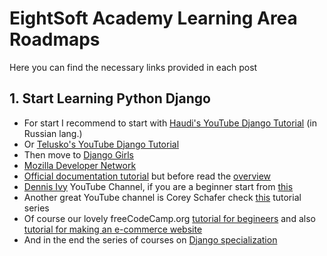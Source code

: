 # EightSoft Academy Learning Area Roadmaps

Here you can find the necessary links provided in each post

## 1. Start Learning Python Django 
- For start I recommend to start with [Haudi's YouTube Django Tutorial](https://youtu.be/w4nrT7emiVc) (in Russian lang.)
- Or [Telusko's YouTube Django Tutorial](https://www.youtube.com/watch?v=OTmQOjsl0eg)
- Then move to [Django Girls](https://tutorial.djangogirls.org/en/)
- [Mozilla Developer Network](https://developer.mozilla.org/en-US/docs/Learn/Server-side/Django)
- [Official documentation tutorial](https://docs.djangoproject.com/en/3.1/intro/tutorial01/) but before read the [overview](https://docs.djangoproject.com/en/3.1/intro/overview/)
- [Dennis Ivy](https://www.youtube.com/channel/UCTZRcDjjkVajGL6wd76UnGg) YouTube Channel, if you are a beginner start from [this](https://youtu.be/xv_bwpA_aEA)
- Another great YouTube channel is Corey Schafer check [this](https://youtu.be/UmljXZIypDc) tutorial series
- Of course our lovely freeCodeCamp.org [tutorial for begineers](https://www.youtube.com/watch?v=F5mRW0jo-U4) and also [tutorial for making an e-commerce website](https://www.youtube.com/watch?v=YZvRrldjf1Y)
- And in the end the series of courses on [Django specialization](https://www.coursera.org/specializations/django)

